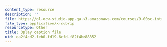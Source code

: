 ```yaml
---
content_type: resource
description: ''
file: https://ol-ocw-studio-app-qa.s3.amazonaws.com/courses/9-00sc-introduction-to-psychology-fall-2011/ea2f4cd2feb0fd196cfdf82f4be88852_SBrCPDC21f4.srt
file_type: application/x-subrip
resourcetype: Other
title: 3play caption file
uid: ea2f4cd2-feb0-fd19-6cfd-f82f4be88852
---
```

